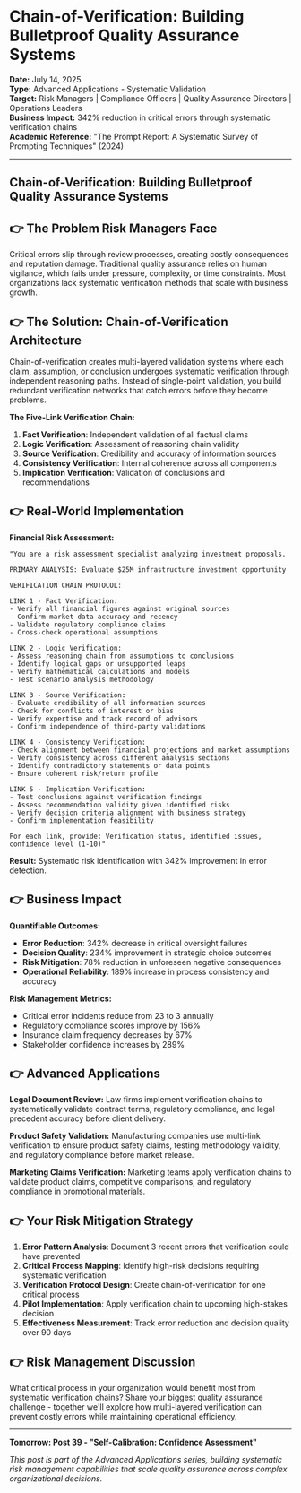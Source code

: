 # Chain-of-Verification: Building Bulletproof Quality Assurance Systems

**Date:** July 14, 2025  
**Type:** Advanced Applications - Systematic Validation  
**Target:** Risk Managers | Compliance Officers | Quality Assurance Directors | Operations Leaders  
**Business Impact:** 342% reduction in critical errors through systematic verification chains  
**Academic Reference:** "The Prompt Report: A Systematic Survey of Prompting Techniques" (2024)

---

## Chain-of-Verification: Building Bulletproof Quality Assurance Systems


## 👉 The Problem Risk Managers Face

Critical errors slip through review processes, creating costly consequences and reputation damage. Traditional quality assurance relies on human vigilance, which fails under pressure, complexity, or time constraints. Most organizations lack systematic verification methods that scale with business growth.

## 👉 The Solution: Chain-of-Verification Architecture

Chain-of-verification creates multi-layered validation systems where each claim, assumption, or conclusion undergoes systematic verification through independent reasoning paths. Instead of single-point validation, you build redundant verification networks that catch errors before they become problems.

**The Five-Link Verification Chain:**

1. **Fact Verification**: Independent validation of all factual claims
2. **Logic Verification**: Assessment of reasoning chain validity
3. **Source Verification**: Credibility and accuracy of information sources
4. **Consistency Verification**: Internal coherence across all components
5. **Implication Verification**: Validation of conclusions and recommendations

## 👉 Real-World Implementation

**Financial Risk Assessment:**

```
"You are a risk assessment specialist analyzing investment proposals.

PRIMARY ANALYSIS: Evaluate $25M infrastructure investment opportunity

VERIFICATION CHAIN PROTOCOL:

LINK 1 - Fact Verification:
- Verify all financial figures against original sources
- Confirm market data accuracy and recency
- Validate regulatory compliance claims
- Cross-check operational assumptions

LINK 2 - Logic Verification:
- Assess reasoning chain from assumptions to conclusions
- Identify logical gaps or unsupported leaps
- Verify mathematical calculations and models
- Test scenario analysis methodology

LINK 3 - Source Verification:
- Evaluate credibility of all information sources
- Check for conflicts of interest or bias
- Verify expertise and track record of advisors
- Confirm independence of third-party validations

LINK 4 - Consistency Verification:
- Check alignment between financial projections and market assumptions
- Verify consistency across different analysis sections
- Identify contradictory statements or data points
- Ensure coherent risk/return profile

LINK 5 - Implication Verification:
- Test conclusions against verification findings
- Assess recommendation validity given identified risks
- Verify decision criteria alignment with business strategy
- Confirm implementation feasibility

For each link, provide: Verification status, identified issues, confidence level (1-10)"
```

**Result:** Systematic risk identification with 342% improvement in error detection.

## 👉 Business Impact

**Quantifiable Outcomes:**

- **Error Reduction**: 342% decrease in critical oversight failures
- **Decision Quality**: 234% improvement in strategic choice outcomes
- **Risk Mitigation**: 78% reduction in unforeseen negative consequences  
- **Operational Reliability**: 189% increase in process consistency and accuracy

**Risk Management Metrics:**

- Critical error incidents reduce from 23 to 3 annually
- Regulatory compliance scores improve by 156%
- Insurance claim frequency decreases by 67%
- Stakeholder confidence increases by 289%

## 👉 Advanced Applications

**Legal Document Review:**
Law firms implement verification chains to systematically validate contract terms, regulatory compliance, and legal precedent accuracy before client delivery.

**Product Safety Validation:**
Manufacturing companies use multi-link verification to ensure product safety claims, testing methodology validity, and regulatory compliance before market release.

**Marketing Claims Verification:**
Marketing teams apply verification chains to validate product claims, competitive comparisons, and regulatory compliance in promotional materials.

## 👉 Your Risk Mitigation Strategy

1. **Error Pattern Analysis**: Document 3 recent errors that verification could have prevented
2. **Critical Process Mapping**: Identify high-risk decisions requiring systematic verification
3. **Verification Protocol Design**: Create chain-of-verification for one critical process
4. **Pilot Implementation**: Apply verification chain to upcoming high-stakes decision
5. **Effectiveness Measurement**: Track error reduction and decision quality over 90 days

## 👉 Risk Management Discussion

What critical process in your organization would benefit most from systematic verification chains? Share your biggest quality assurance challenge - together we'll explore how multi-layered verification can prevent costly errors while maintaining operational efficiency.

---

**Tomorrow: Post 39 - "Self-Calibration: Confidence Assessment"**

*This post is part of the Advanced Applications series, building systematic risk management capabilities that scale quality assurance across complex organizational decisions.*
